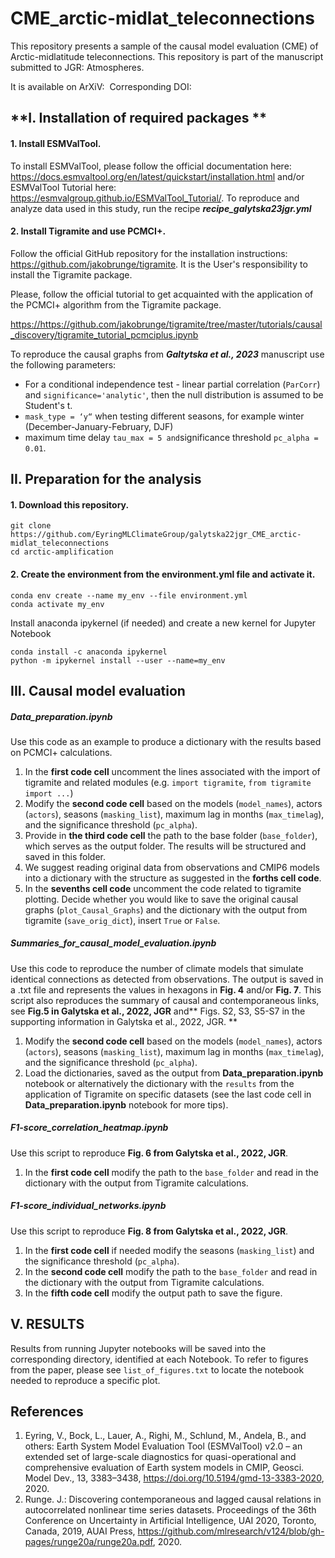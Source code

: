 # CME_arctic-midlat_teleconnections

This repository presents a sample of the causal model evaluation (CME) of Arctic-midlatitude teleconnections. This repository is part of the manuscript submitted to JGR: Atmospheres.

It is available on ArXiV: 
Corresponding DOI: 

## **I. Installation of required packages **

#### **1.**  Install ESMValTool.

To install ESMValTool, please follow the official documentation here: <https://docs.esmvaltool.org/en/latest/quickstart/installation.html> and/or ESMValTool Tutorial here: <https://esmvalgroup.github.io/ESMValTool_Tutorial/>. To reproduce and analyze data used in this study, run the recipe _**recipe_galytska23jgr.yml**_

#### 2. Install Tigramite and use PCMCI+.

Follow the official GitHub repository for the installation instructions: <https://github.com/jakobrunge/tigramite>. It is the User's responsibility to install the Tigramite package. 

Please, follow the official tutorial to get acquainted with the application of the PCMCI+ algorithm from the Tigramite package. 

<https://https://github.com/jakobrunge/tigramite/tree/master/tutorials/causal_discovery/tigramite_tutorial_pcmciplus.ipynb>

To reproduce the causal graphs from **_Galtytska et al., 2023_** manuscript use the following parameters:

* For a conditional independence test  - linear partial correlation (`ParCorr`) and `significance='analytic'`, then the null distribution is assumed to be Student's t. 
* `mask_type = ‘y“` when testing different seasons, for example winter (December-January-February, DJF)
* maximum time delay `tau_max = 5 and`significance threshold `pc_alpha = 0.01`. 

## **II. Preparation for the analysis**

#### **1.**  Download this repository.

```
git clone https://github.com/EyringMLClimateGroup/galytska22jgr_CME_arctic-midlat_teleconnections
cd ﻿arctic-amplification

```

#### **2.**  Create the environment from the environment.yml file and activate it.

```
conda env create --name my_env --file environment.yml
conda activate my_env

```

Install anaconda ipykernel (if needed) and create a new kernel for Jupyter Notebook

```
conda install -c anaconda ipykernel
python -m ipykernel install --user --name=my_env

```

## **III. Causal model evaluation**

##### Data_preparation.ipynb

Use this code as an example to produce a dictionary with the results based on PCMCI+ calculations. 

1. In the **first code cell** uncomment the lines associated with the import of tigramite and related modules (e.g. `import tigramite`, `from tigramite import ...`)
2. Modify the **second code cell** based on the models (`model_names`), actors (`actors`), seasons (`masking_list`), maximum lag in months (`max_timelag`), and the significance threshold (`pc_alpha`). 
3. Provide in **the third code cell** the path to the base folder (`base_folder`), which serves as the output folder. The results will be structured and saved in this folder. 
4. We suggest reading original data from observations and CMIP6 models into a dictionary with the structure as suggested in the **forths cell code**.
5. In the **sevenths cell code** uncomment the code related to tigramite plotting.  Decide whether you would like to save the original causal graphs (`plot_Causal_Graphs`)  and the dictionary with the output from tigramite (`save_orig_dict`),  insert `True` or `False`. 

##### Summaries_for_causal_model_evaluation.ipynb

Use this code to reproduce the number of climate models that simulate identical connections as detected from observations. The output is saved in a .txt file and represents the values in hexagons in **Fig. 4** and/or **Fig. 7**. This script also reproduces the summary of causal and contemporaneous links, see **Fig.5 in Galytska et al., 2022, JGR** and** Figs. S2, S3, S5-S7 in the supporting information in Galytska et al., 2022, JGR. **

1. Modify the **second code cell** based on the models (`model_names`), actors (`actors`), seasons (`masking_list`), maximum lag in months (`max_timelag`), and the significance threshold (`pc_alpha`). 
2. Load the dictionaries, saved as the output from **Data_preparation.ipynb** notebook or alternatively the dictionary with the `results` from the application of Tigramite on specific datasets (see the last code cell in **Data_preparation.ipynb** notebook for more tips). 

##### F1-score_correlation_heatmap.ipynb

Use this script to reproduce **Fig. 6 from Galytska et al., 2022, JGR**.

1. In the **first code cell** modify the path to the `base_folder` and read in the dictionary with the output from Tigramite calculations.

##### F1-score_individual_networks.ipynb

Use this script to reproduce **Fig. 8 from Galytska et al., 2022, JGR**.

1. In the **first code cell** if needed modify the seasons (`masking_list`) and the significance threshold (`pc_alpha`). 
2. In the **second code cell** modify the path to the `base_folder` and read in the dictionary with the output from Tigramite calculations.
3. In the **fifth code cell** modify the output path to save the figure.

## **V. RESULTS**

Results from running Jupyter notebooks will be saved into the corresponding directory, identified at each Notebook. To refer to figures from the paper, please see `list_of_figures.txt` to locate the notebook needed to reproduce a specific plot. 

## **References**

1. Eyring, V., Bock, L., Lauer, A., Righi, M., Schlund, M., Andela, B., and others: Earth System Model Evaluation Tool (ESMValTool) v2.0 – an extended set of large-scale diagnostics for quasi-operational and comprehensive evaluation of Earth system models in CMIP, Geosci. Model Dev., 13, 3383–3438, <https://doi.org/10.5194/gmd-13-3383-2020>, 2020.
2. Runge. J.: Discovering contemporaneous and lagged causal relations in autocorrelated nonlinear time series datasets. Proceedings of the 36th Conference on Uncertainty in Artificial Intelligence, UAI 2020, Toronto, Canada, 2019, AUAI Press, <https://github.com/mlresearch/v124/blob/gh-pages/runge20a/runge20a.pdf>, 2020.


